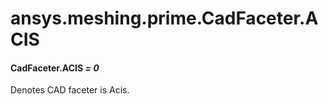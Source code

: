 <a id="ansys-meshing-prime-cadfaceter-acis"></a>

# ansys.meshing.prime.CadFaceter.ACIS

<a id="ansys.meshing.prime.CadFaceter.ACIS"></a>

#### CadFaceter.ACIS *= 0*

Denotes CAD faceter is Acis.

<!-- !! processed by numpydoc !! -->

